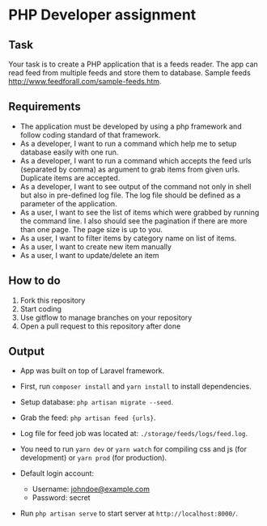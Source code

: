 # PHP Developer assignment

## Task

Your task is to create a PHP application that is a feeds reader. The app can read feed from multiple feeds and store them to database. Sample feeds http://www.feedforall.com/sample-feeds.htm.

## Requirements
- The application must be developed by using a php framework and follow coding standard of that framework.
- As a developer, I want to run a command which help me to setup database easily with one run.
- As a developer, I want to run a command which accepts the feed urls (separated by comma) as argument to grab items from given urls. Duplicate items are accepted.
- As a developer, I want to see output of the command not only in shell but also in pre-defined log file. The log file should be defined as a parameter of the application.
- As a user, I want to see the list of items which were grabbed by running the command line. I also should see the pagination if there are more than one page. The page size is up to you.
- As a user, I want to filter items by category name on list of items.
- As a user, I want to create new item manually
- As a user, I want to update/delete an item

## How to do
1. Fork this repository
2. Start coding
3. Use gitflow to manage branches on your repository
4. Open a pull request to this repository after done

## Output

- App was built on top of Laravel framework.
- First, run `composer install` and `yarn install` to install dependencies.
- Setup database: `php artisan migrate --seed`.
- Grab the feed: `php artisan feed {urls}`.
- Log file for feed job was located at: `./storage/feeds/logs/feed.log`.
- You need to run `yarn dev` or `yarn watch` for compiling css and js (for development) or `yarn prod` (for production).
- Default login account:

    - Username: johndoe@example.com
    - Password: secret
    
- Run `php artisan serve` to start server at `http://localhost:8000/`.